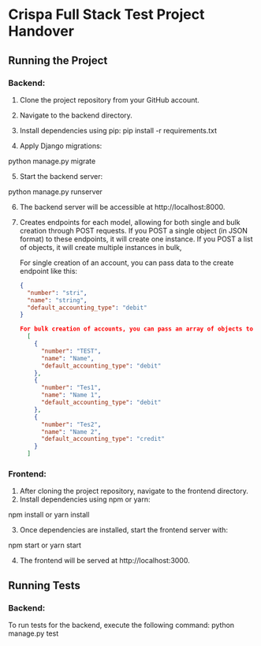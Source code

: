 # Crispa Full Stack Test Project Handover

## Running the Project

### Backend:

1. Clone the project repository from your GitHub account.
2. Navigate to the backend directory.
3. Install dependencies using pip:
   pip install -r requirements.txt

4. Apply Django migrations:

python manage.py migrate

5. Start the backend server:

python manage.py runserver

6.  The backend server will be accessible at http://localhost:8000.

7.  Creates endpoints for each model, allowing for both single and bulk creation through POST requests. If you POST a single object (in JSON format) to these endpoints, it will create one instance. If you POST a list of objects, it will create multiple instances in bulk,

    For single creation of an account, you can pass data to the create endpoint like this:

    ```json
    {
      "number": "stri",
      "name": "string",
      "default_accounting_type": "debit"
    }

    For bulk creation of accounts, you can pass an array of objects to the create endpoint:
      [
        {
          "number": "TEST",
          "name": "Name",
          "default_accounting_type": "debit"
        },
        {
          "number": "Tes1",
          "name": "Name 1",
          "default_accounting_type": "debit"
        },
        {
          "number": "Tes2",
          "name": "Name 2",
          "default_accounting_type": "credit"
        }
      ]
    ```

### Frontend:

1. After cloning the project repository, navigate to the frontend directory.
2. Install dependencies using npm or yarn:

npm install or yarn install

3. Once dependencies are installed, start the frontend server with:

npm start or yarn start

4. The frontend will be served at http://localhost:3000.

## Running Tests

### Backend:

To run tests for the backend, execute the following command:
python manage.py test
